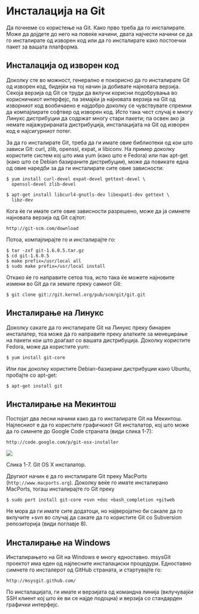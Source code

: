 # Инсталација на Git

Да почнеме со користење на Git. Како прво треба да го инсталирате. Може да дојдете до него на повеќе начини, двата најчести начини се да го инсталирате од изворен код или да го инсталирате како постоечки пакет за вашата платформа.

## Инсталација од изворен код

Доколку сте во можност, генерално е покорисно да го инсталирате Git од изворен код, бидејќи на тој начин ја добивате најновата верзија. Секоја верзија од Git се труди да вклучи корисни подобрувања во корисничкиот интерфејс, па земајќи ја најновата верзија на Git од изворниот код вообичаено е најдобро доколку се чувствувате спремни да компајлирате софтвер од изворен код. Исто така чест случај е многу Линукс дистрибуции да содржат многу стари пакети; па освен ако ја немате најажурираната дистрибуција, инсталацијата на Git од изворен код е најсигурниот потег.

За да го инсталирате Git, треба да ги имате овие библиотеки од кои што зависи Git: curl, zlib, openssl, expat, и libiconv. На пример доколку користите систем кој што има yum (како што е Fedora) или пак apt-get (како што се Debian базираните дистрибуции), може да повикате една од овие наредби за да ги инсталирате сите овие зависности:

	$ yum install curl-devel expat-devel gettext-devel \
	  openssl-devel zlib-devel

	$ apt-get install libcurl4-gnutls-dev libexpat1-dev gettext \
	  libz-dev
	
Кога ќе ги имате сите овие зависности разрешено, може да ја симнете најновата верзија од Git сајтот:

	http://git-scm.com/download
	
Потоа, компајлирајте го и инсталирајте го:

	$ tar -zxf git-1.6.0.5.tar.gz
	$ cd git-1.6.0.5
	$ make prefix=/usr/local all
	$ sudo make prefix=/usr/local install

Откако ќе го направите сетоа тоа, исто така ќе можете најновите измени во Git да ги земате преку самиот Git:

	$ git clone git://git.kernel.org/pub/scm/git/git.git
	
## Инсталирање на Линукс

Доколку сакате да го инсталирате Git на Линукс преку бинарен инсталатер, тоа може да го направите преку алатките за менеџирање на пакети кои што доаѓаат со вашата дистрибуција. Доколку користите Fedora, може да користите yum:

	$ yum install git-core

Или пак доколку користите Debian-базирани дистрибуции како Ubuntu, пробајте со apt-get:

	$ apt-get install git

## Инсталирање на Мекинтош

Постојат два лесни начини како да го инсталирате Git на Мекинтош. Најлесниот е да го користите графичкиот Git инсталатор, кој што може да го симнете до Google Code страната (види слика 1-7):

	http://code.google.com/p/git-osx-installer


![](http://git-scm.com/figures/18333fig0107-tn.png)
 
Слика 1-7. Git OS X инсталатор.

Другиот начин е да го инсталирате Git преку MacPorts (`http://www.macports.org`).
Доколку веќе го имате инсталирано MacPorts, тогаш инсталирајте го Git преку

	$ sudo port install git-core +svn +doc +bash_completion +gitweb

Не мора да ги имате сите додатоци, но најверојатно би сакале да го вклучите +svn во случај да сакате да го користите Git со Subversion репозиторија (види поглавје 8).

## Инсталирање на Windows

Инсталирањето на Git на Windows е многу едноставно. msysGit проектот има еден од најлесните инсталациски процедури. Едноставно симнете го инсталерот од GitHub страната, и стартувајте го:

	http://msysgit.github.com/

По инсталацијата, ги имате и верзијата од командна линија (вклучувајќи SSH клиент кој што ќе ви се најде подоцна) и верзија со стандарден графички интерфејс.
